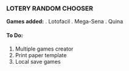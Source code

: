 ### LOTERY RANDOM CHOOSER

**Games added:**
. Lotofacil
. Mega-Sena
. Quina

#### To Do:

1. Multiple games creator
2. Print paper template
3. Local save games